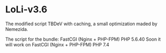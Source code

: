 # LoLi-v3.6
The modified script TBDeV with caching, a small optimization maded by Nemezida.

The script for the bundle:
FastCGI (Nginx + PHP-FPM) PHP 5.6.40
Soon it will work on FastCGI (Nginx + PHP-FPM) PHP 7.4
